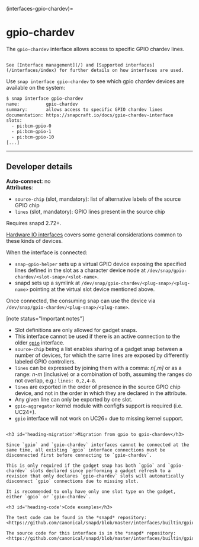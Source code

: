(interfaces-gpio-chardev)=
# gpio-chardev

The `gpio-chardev` interface allows access to specific GPIO chardev lines.

```{tip}

See [Interface management](/) and [Supported interfaces](/interfaces/index) for further details on how interfaces are used.
```

Use  `snap interface gpio-chardev` to see which gpio chardev devices are available on the system:

```bash
$ snap interface gpio-chardev
name:          gpio-chardev
summary:       allows access to specific GPIO chardev lines
documentation: https://snapcraft.io/docs/gpio-chardev-interface
slots:
  - pi:bcm-gpio-0
  - pi:bcm-gpio-1
  - pi:bcm-gpio-10
[...]
```

---

<h2 id='heading-dev-details'>Developer details </h2>

**Auto-connect**: no</br>
**Attributes**:
 * `source-chip` (slot, mandatory): list of alternative labels of the source GPIO chip
 * `lines` (slot, mandatory): GPIO lines present in the source chip

Requires snapd 2.72+.

[Hardware IO interfaces](/interfaces/hardware-io-interfaces) covers some general considerations common to these kinds of devices.

When the interface is connected:
- `snap-gpio-helper` sets up a virtual GPIO device exposing the specified lines defined in the slot as a character device node at `/dev/snap/gpio-chardev/<slot-snap>/<slot-name>`.
- snapd sets up a symlink at `/dev/snap/gpio-chardev/<plug-snap>/<plug-name>` pointing at the virtual slot device mentioned above.

Once connected, the consuming snap can use the device via `/dev/snap/gpio-chardev/<plug-snap>/<plug-name>`.

[note status="Important notes"]

- Slot definitions are only allowed for gadget snaps.
- This interface cannot be used if there is an active connection to the older [`gpio`](/interfaces/gpio-interface) interface.
- `source-chip` being a list enables sharing of a gadget snap between a number of devices, for which the same lines are exposed by differently labeled GPIO controllers.
- `lines` can be expressed by joining them with a comma: *n[,m]* or as a range: *n-m* (inclusive) or a combination of both, assuming the ranges do not overlap, e.g.: `lines: 0,2,4-8`.
- `lines` are exported in the order of presence in the source GPIO chip device, and not in the order in which they are declared in the attribute.
- Any given line can only be exported by one slot.
- `gpio-aggregator` kernel module with configfs support is required (i.e. UC24+).
- `gpio` interface will not work on UC26+ due to missing kernel support.
```

<h3 id='heading-migration'>Migration from gpio to gpio-chardev</h3>

Since `gpio` and `gpio-chardev` interfaces cannot be connected at the same time, all existing `gpio` interface connections must be disconnected first before connecting to `gpio-chardev`.  

This is only required if the gadget snap has both `gpio` and `gpio-chardev` slots declared since performing a gadget refresh to a revision that only declares `gpio-chardev` slots will automatically disconnect `gpio` connections due to missing slot.

It is recommended to only have only one slot type on the gadget, either `gpio` or `gpio-chardev`.

<h3 id='heading-code'>Code examples</h3>

The test code can be found in the *snapd* repository: 
<https://github.com/canonical/snapd/blob/master/interfaces/builtin/gpio_chardev_test.go>

The source code for this interface is in the *snapd* repository:
<https://github.com/canonical/snapd/blob/master/interfaces/builtin/gpio_chardev.go>

